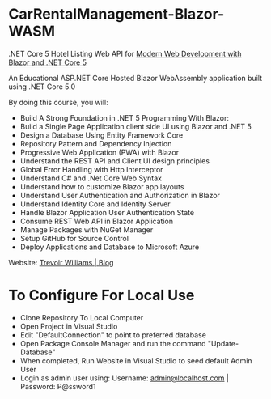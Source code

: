 # CarRentalManagement-Blazor-WASM
.NET Core 5 Hotel Listing Web API for [Modern Web Development with Blazor and .NET Core 5](https://www.udemy.com/course/modern-web-development-with-blazor-and-net-core-5/?referralCode=0D5022F28FC4D76B51FD)

An Educational ASP.NET Core Hosted Blazor WebAssembly application built using .NET Core 5.0 

By doing this course, you will:
<ul>
    <li>
        Build A Strong Foundation in .NET 5 Programming With Blazor:
    </li>
    <li>
        Build a Single Page Application client side UI using Blazor and .NET 5
    </li>
    <li>
        Design a Database Using Entity Framework Core
    </li>
    <li>
        Repository Pattern and Dependency Injection
    </li>
    <li>
        Progressive Web Application (PWA) with Blazor
    </li>
    <li>
        Understand the REST API and Client UI design principles
    </li>
    <li>
        Global Error Handling with Http Interceptor
    </li>
    <li>
        Understand C# and .Net Core Web Syntax
    </li>
    <li>
        Understand how to customize Blazor app layouts
    </li>
    <li>
        Understand User Authentication and Authorization in Blazor
    </li>
    <li>
        Understand Identity Core and Identity Server
    </li>
    <li>
        Handle Blazor Application User Authentication State
    </li>
    <li>
        Consume REST Web API in Blazor Application
    </li>
    <li>
        Manage Packages with NuGet Manager
    </li>
    <li>
        Setup GitHub for Source Control
    </li>
    <li>    Deploy Applications and Database to Microsoft Azure</li>
</ul>

Website: [Trevoir Williams | Blog](http://bit.ly/2ux9hcn)

# To Configure For Local Use
- Clone Repository To Local Computer
- Open Project in Visual Studio
- Edit "DefaultConnection" to point to preferred database
- Open Package Console Manager and run the command "Update-Database"
- When completed, Run Website in Visual Studio to seed default Admin User
- Login as admin user using: Username: admin@localhost.com | Password: P@ssword1
